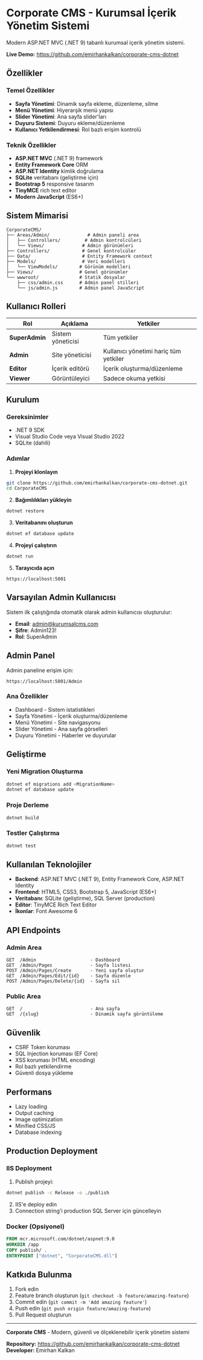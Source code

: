 # Corporate CMS - Kurumsal İçerik Yönetim Sistemi

Modern ASP.NET MVC (.NET 9) tabanlı kurumsal içerik yönetim sistemi.

**Live Demo:** https://github.com/emirhankalkan/corporate-cms-dotnet

## Özellikler

### Temel Özellikler
- **Sayfa Yönetimi**: Dinamik sayfa ekleme, düzenleme, silme
- **Menü Yönetimi**: Hiyerarşik menü yapısı
- **Slider Yönetimi**: Ana sayfa slider'ları
- **Duyuru Sistemi**: Duyuru ekleme/düzenleme
- **Kullanıcı Yetkilendirmesi**: Rol bazlı erişim kontrolü

### Teknik Özellikler
- **ASP.NET MVC** (.NET 9) framework
- **Entity Framework Core** ORM
- **ASP.NET Identity** kimlik doğrulama
- **SQLite** veritabanı (geliştirme için)
- **Bootstrap 5** responsive tasarım
- **TinyMCE** rich text editor
- **Modern JavaScript** (ES6+)

## Sistem Mimarisi

```
CorporateCMS/
├── Areas/Admin/              # Admin paneli area
│   ├── Controllers/         # Admin kontrolcüleri
│   └── Views/              # Admin görünümleri
├── Controllers/            # Genel kontrolcüler
├── Data/                   # Entity Framework context
├── Models/                 # Veri modelleri
│   └── ViewModels/        # Görünüm modelleri
├── Views/                 # Genel görünümler
└── wwwroot/               # Statik dosyalar
    ├── css/admin.css      # Admin panel stilleri
    └── js/admin.js        # Admin panel JavaScript
```

## Kullanıcı Rolleri

| Rol | Açıklama | Yetkiler |
|-----|----------|----------|
| **SuperAdmin** | Sistem yöneticisi | Tüm yetkiler |
| **Admin** | Site yöneticisi | Kullanıcı yönetimi hariç tüm yetkiler |
| **Editor** | İçerik editörü | İçerik oluşturma/düzenleme |
| **Viewer** | Görüntüleyici | Sadece okuma yetkisi |

## Kurulum

### Gereksinimler
- .NET 9 SDK
- Visual Studio Code veya Visual Studio 2022
- SQLite (dahili)

### Adımlar

1. **Projeyi klonlayın**
```bash
git clone https://github.com/emirhankalkan/corporate-cms-dotnet.git
cd CorporateCMS
```

2. **Bağımlılıkları yükleyin**
```bash
dotnet restore
```

3. **Veritabanını oluşturun**
```bash
dotnet ef database update
```

4. **Projeyi çalıştırın**
```bash
dotnet run
```

5. **Tarayıcıda açın**
```
https://localhost:5001
```

## Varsayılan Admin Kullanıcısı

Sistem ilk çalıştığında otomatik olarak admin kullanıcısı oluşturulur:

- **Email**: admin@kurumsalcms.com
- **Şifre**: Admin123!
- **Rol**: SuperAdmin

## Admin Panel

Admin paneline erişim için:
```
https://localhost:5001/Admin
```

### Ana Özellikler
- Dashboard - Sistem istatistikleri
- Sayfa Yönetimi - İçerik oluşturma/düzenleme
- Menü Yönetimi - Site navigasyonu
- Slider Yönetimi - Ana sayfa görselleri
- Duyuru Yönetimi - Haberler ve duyurular

## Geliştirme

### Yeni Migration Oluşturma
```bash
dotnet ef migrations add <MigrationName>
dotnet ef database update
```

### Proje Derleme
```bash
dotnet build
```

### Testler Çalıştırma
```bash
dotnet test
```

## Kullanılan Teknolojiler

- **Backend**: ASP.NET MVC (.NET 9), Entity Framework Core, ASP.NET Identity
- **Frontend**: HTML5, CSS3, Bootstrap 5, JavaScript (ES6+)
- **Veritabanı**: SQLite (geliştirme), SQL Server (production)
- **Editor**: TinyMCE Rich Text Editor
- **İkonlar**: Font Awesome 6

## API Endpoints
### Admin Area
```
GET  /Admin                    - Dashboard
GET  /Admin/Pages              - Sayfa listesi
POST /Admin/Pages/Create       - Yeni sayfa oluştur
GET  /Admin/Pages/Edit/{id}    - Sayfa düzenle
POST /Admin/Pages/Delete/{id}  - Sayfa sil
```

### Public Area
```
GET  /                         - Ana sayfa
GET  /{slug}                   - Dinamik sayfa görüntüleme
```

## Güvenlik

- CSRF Token koruması
- SQL Injection koruması (EF Core)
- XSS koruması (HTML encoding)
- Rol bazlı yetkilendirme
- Güvenli dosya yükleme

## Performans

- Lazy loading
- Output caching
- Image optimization
- Minified CSS/JS
- Database indexing

## Production Deployment

### IIS Deployment
1. Publish projeyi:
```bash
dotnet publish -c Release -o ./publish
```

2. IIS'e deploy edin
3. Connection string'i production SQL Server için güncelleyin

### Docker (Opsiyonel)
```dockerfile
FROM mcr.microsoft.com/dotnet/aspnet:9.0
WORKDIR /app
COPY publish/ .
ENTRYPOINT ["dotnet", "CorporateCMS.dll"]
```

## Katkıda Bulunma

1. Fork edin
2. Feature branch oluşturun (`git checkout -b feature/amazing-feature`)
3. Commit edin (`git commit -m 'Add amazing feature'`)
4. Push edin (`git push origin feature/amazing-feature`)
5. Pull Request oluşturun


---

**Corporate CMS** - Modern, güvenli ve ölçeklenebilir içerik yönetim sistemi

**Repository:** https://github.com/emirhankalkan/corporate-cms-dotnet  
**Developer:** Emirhan Kalkan
